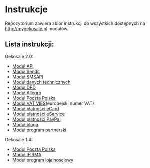 Instrukcje
===

Repozytorium zawiera zbiór instrukcji do wszystkich dostępnych na http://mygekosale.pl modułów.

## Lista instrukcji:
Gekosale 2.0:
* [Moduł API](manuals/apig2.md)
* [Moduł Sendit](manuals/senditg2.md)
* [Moduł SMSAPI](manuals/smsapig2.md)
* [Moduł danych technicznych](manuals/techg2.md)
* [Moduł DPD](manuals/dpdg2.md)
* [Moduł Allegro](manuals/allegrog2.md)
* [Moduł Poczta Polska](manuals/pocztag2.md)
* [Moduł VAT VIES](manuals/vatviesg2.md)(europejski numer VAT)
* [Moduł płatności eCard](manuals/ecardg2.md)
* [Moduł płatności eService](manuals/eserviceg2.md)
* [Moduł płatności PayPal](manuals/paypalg2.md)
* [Moduł bloga](manuals/blogg2.md)
* [Moduł program partnerski](manuals/pointsg2.md)

Gekosale 1.4:
* [Moduł Poczta Polska](manuals/pocztag1.md)
* [Moduł IFIRMA](manuals/ifirmag1.md)
* [Moduł program lojalnościowy](manuals/pointsg1.md)
